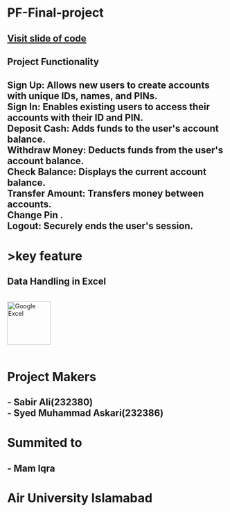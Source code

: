 # PF-Final-project
<h2>
 <a href="https://www.canva.com/design/DAF4TO6_xFM/W0d9GRNisAP-URzN4I4LMg/view?utm_content=DAF4TO6_xFM&utm_campaign=designshare&utm_medium=link&utm_source=editor" target="_blank">Visit slide of code</a>
</h2>
<h2>Project Functionality</h2>
<h2 >
Sign Up: Allows new users to create accounts with unique IDs, names, and PINs.</br>
Sign In: Enables existing users to access their accounts with their ID and PIN.</br>
Deposit Cash: Adds funds to the user's account balance.</br>
Withdraw Money: Deducts funds from the user's account balance.</br>
Check Balance: Displays the current account balance.</br>
Transfer Amount: Transfers money between accounts.</br>
Change Pin .</br>
Logout: Securely ends the user's session.</br>
</h2>
<h1>>key feature </br></h1>
<h2> Data Handling in Excel</h2></br>
<div align="start">
  <img src="https://github.com/askarikzm/PROJECT_X/assets/75198639/04447729-0a72-4a15-98ef-f476a12a1685" alt="Google Excel" width="100" style="margin-right: 10px;">
</div>
</br>
<h1>
 Project Makers </br> </h1><h2>
- Sabir Ali(232380) </br>
- Syed Muhammad Askari(232386)</br></h2><h1>
Summited to</br> </h1><h2>
- Mam Iqra </br></h2>
<h1> Air University Islamabad </br></h1>

